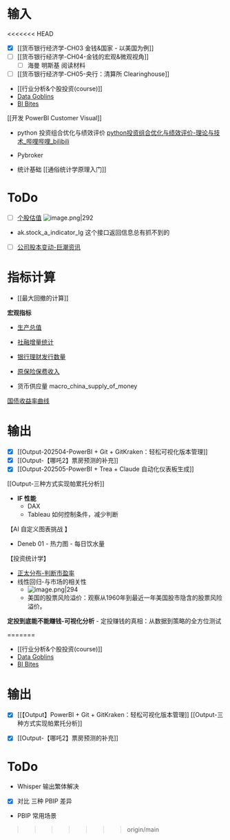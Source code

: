 # 输入

<<<<<<< HEAD
- [x] [[货币银行经济学-CH03 金钱&国家 - 以美国为例]]
- [ ] [[货币银行经济学-CH04-金钱的宏观&微观视角]]
	- [ ] 海曼 明斯基 阅读材料
- [ ] [[货币银行经济学-CH05-央行：清算所 Clearinghouse]]

- [[行业分析&个股投资(course)]]
- [Data Goblins](https://data-goblins.com/articles)
- [BI Bites](https://nastengraph.substack.com/)

[[开发 PowerBI Customer Visual]]

- python 投资组合优化与绩效评价 [python投资组合优化与绩效评价-理论与技术\_哔哩哔哩\_bilibili](https://www.bilibili.com/video/BV1cQ4y1U7Qd/?spm_id_from=333.337.search-card.all.click&vd_source=6d4ef5f8b8b73d69ea854cb9321a50ac)
- Pybroker

- 统计基础 [[通俗统计学原理入门]]




# ToDo



- [ ] [个股估值](https://akshare.akfamily.xyz/data/stock/stock.html#id284)
![image.png|292](https://s1.vika.cn/space/2025/04/13/5d5cf2e9431e41a0bfad804fddbebc10)
- ak.stock_a_indicator_lg 这个接口返回信息总有抓不到的

- [ ] [公司股本变动-巨潮资讯](https://akshare.akfamily.xyz/data/stock/stock.html#id144)



# 指标计算

- [[最大回撤的计算]]


**宏观指标**

- [生产总值](https://akshare.akfamily.xyz/data/macro/macro.html#id47)
- [社融增量统计](https://akshare.akfamily.xyz/data/macro/macro.html#id27)

- [银行理财发行数量](https://akshare.akfamily.xyz/data/macro/macro.html#id47)
- [原保险保费收入](https://akshare.akfamily.xyz/data/macro/macro.html#id27)
-  货币供应量  macro_china_supply_of_money

[国债收益率曲线](https://akshare.akfamily.xyz/data/bond/bond.html#id15)



# 输出

- [x] [[Output-202504-PowerBI + Git + GitKraken：轻松可视化版本管理]]
- [x] [[Output-【哪吒2】票房预测的补充]]
- [x] [[Output-202505-PowerBI + Trea + Claude 自动化仪表板生成]]

[[Output-三种方式实现帕累托分析]]


- **IF 性能**
	- DAX
	- Tableau 如何控制条件，减少判断


【AI 自定义图表挑战 】
- Deneb 01 - 热力图 - 每日饮水量



【投资统计学】
- [正太分布-判断市盈率](https://www.bilibili.com/video/BV1j292YiEQu/?spm_id_from=333.788.top_right_bar_window_default_collection.content.click&vd_source=6d4ef5f8b8b73d69ea854cb9321a50ac)
- 线性回归-与市场的相关性
	- ![image.png|294](https://s1.vika.cn/space/2025/03/14/0e29fe94f78d4f90a9c2d5d76f5f1a53)
	- 美国的股票风险溢价：观察从1960年到最近一年美国股市隐含的股票风险溢价。


**定投到底能不能赚钱-可视化分析**
	- 定投赚钱的真相：从数据到策略的全方位测试



=======
- [[行业分析&个股投资(course)]]
- [Data Goblins](https://data-goblins.com/articles)
- [BI Bites](https://nastengraph.substack.com/)

# 输出

- [x] [[【Output】PowerBI + Git + GitKraken：轻松可视化版本管理]]
[[Output-三种方式实现帕累托分析]]
- [x] [[Output-【哪吒2】票房预测的补充]]


# ToDo

- Whisper 输出繁体解决
- [x] 对比 三种 PBIP 差异
- PBIP 常用场景

    
>>>>>>> origin/main
